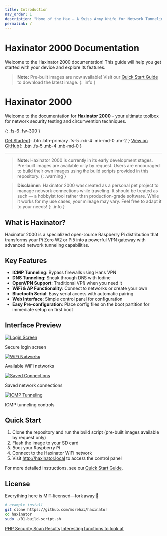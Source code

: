 ```yaml
---
title: Introduction
nav_order: 1
description: "Home of the Hax – A Swiss Army Knife for Network Tunneling and Penetration Testing"
permalink: /
---
```


# Haxinator 2000 Documentation

Welcome to the Haxinator 2000 documentation! This guide will help you get started with your device and explore its features.

> **Note:** Pre-built images are now available! Visit our [Quick Start Guide](quickstart.md) to download the latest image.
{: .info }

# Haxinator 2000

Welcome to the documentation for **Haxinator 2000** – your ultimate toolbox for network security testing and circumvention techniques.

{: .fs-6 .fw-300 }

[Get Started](#quick-start){: .btn .btn-primary .fs-5 .mb-4 .mb-md-0 .mr-2 }
[View on GitHub](https://github.com/morehax/haxinator){: .btn .fs-5 .mb-4 .mb-md-0 }

---

> **Note:** Haxinator 2000 is currently in its early development stages. Pre-built images are available only by request. Users are encouraged to build their own images using the build scripts provided in this repository.
{: .warning }

> **Disclaimer:** Haxinator 2000 was created as a personal pet project to manage network connections while traveling. It should be treated as such — a hobbyist tool rather than production-grade software. While it works for my use cases, your mileage may vary. Feel free to adapt it to your needs!
{: .info }

## What is Haxinator?

Haxinator 2000 is a specialized open-source Raspberry Pi distribution that transforms your Pi Zero W2 or Pi5 into a powerful VPN gateway with advanced network tunneling capabilities.

## Key Features

- **ICMP Tunneling**: Bypass firewalls using Hans VPN
- **DNS Tunneling**: Sneak through DNS with Iodine  
- **OpenVPN Support**: Traditional VPN when you need it
- **WiFi & AP Functionality**: Connect to networks or create your own
- **Bluetooth Serial**: Easy serial access with automatic pairing
- **Web Interface**: Simple control panel for configuration
- **Easy Pre-configuration**: Place config files on the boot partition for immediate setup on first boot

## Interface Preview

<div class="screenshot-gallery">
  <div class="gallery-item">
    <a href="/assets/images/interface/haxinator-login.png">
      <img src="/assets/images/interface/haxinator-login.png" alt="Login Screen">
    </a>
    <p class="caption">Secure login screen</p>
  </div>
  <div class="gallery-item">
    <a href="/assets/images/interface/wifi-networks.png">
      <img src="/assets/images/interface/wifi-networks.png" alt="WiFi Networks">
    </a>
    <p class="caption">Available WiFi networks</p>
  </div>
  <div class="gallery-item">
    <a href="/assets/images/interface/saved-connections.png">
      <img src="/assets/images/interface/saved-connections.png" alt="Saved Connections">
    </a>
    <p class="caption">Saved network connections</p>
  </div>
  <div class="gallery-item">
    <a href="/assets/images/interface/haxinate-tab.png">
      <img src="/assets/images/interface/haxinate-tab.png" alt="ICMP Tunneling">
    </a>
    <p class="caption">ICMP tunneling controls</p>
  </div>
</div>

## Quick Start

1. Clone the repository and run the build script (pre-built images available by request only)
2. Flash the image to your SD card
3. Boot your Raspberry Pi
4. Connect to the Haxinator WiFi network
5. Visit http://haxinator.local to access the control panel

For more detailed instructions, see our [Quick Start Guide](quickstart.md).

## License

Everything here is MIT-licensed—fork away 🚀

```bash
# example install
git clone https://github.com/morehax/haxinator
cd haxinator
sudo ./01-build-script.sh
```


[PHP Security Scan Results](https://hax.me/images/psalm.html)
[Interesting functions to look at](php_scan_results.html)

